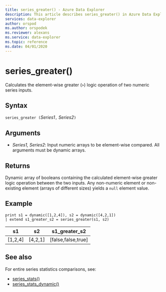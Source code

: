 ```yaml
---
title: series_greater() - Azure Data Explorer
description: This article describes series_greater() in Azure Data Explorer.
services: data-explorer
author: orspod
ms.author: orspodek
ms.reviewer: alexans
ms.service: data-explorer
ms.topic: reference
ms.date: 04/01/2020
---
```

# series_greater()

Calculates the element-wise greater (`>`) logic operation of two numeric series inputs.

## Syntax

`series_greater (`*Series1*`,` *Series2*`)`

## Arguments

* *Series1, Series2*: Input numeric arrays to be element-wise compared. All arguments must be dynamic arrays. 

## Returns

Dynamic array of booleans containing the calculated element-wise greater logic operation between the two inputs. Any non-numeric element or non-existing element (arrays of different sizes) yields a `null` element value.

## Example

<!-- csl: https://help.kusto.windows.net:443/Samples -->
```kusto
print s1 = dynamic([1,2,4]), s2 = dynamic([4,2,1])
| extend s1_greater_s2 = series_greater(s1, s2)
```

|s1|s2|s1_greater_s2|
|---|---|---|
|[1,2,4]|[4,2,1]|[false,false,true]|

## See also

For entire series statistics comparisons, see:
* [series_stats()](series-statsfunction.md)
* [series_stats_dynamic()](series-stats-dynamicfunction.md)
